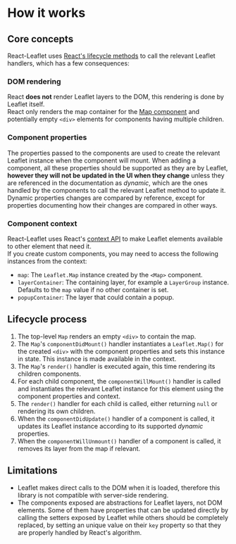 # How it works

## Core concepts

React-Leaflet uses [React's lifecycle methods](https://facebook.github.io/react/docs/component-specs.html#lifecycle-methods) to call the relevant Leaflet handlers, which has a few consequences:

### DOM rendering

React **does not** render Leaflet layers to the DOM, this rendering is done by Leaflet itself.  
React only renders the map container for the [Map component](Components.md#map) and potentially empty `<div>` elements for components having multiple children.

### Component properties

The properties passed to the components are used to create the relevant Leaflet instance when the component will mount. When adding a component, all these properties should be supported as they are by Leaflet, **however they will not be updated in the UI when they change** unless they are referenced in the documentation as *dynamic*, which are the ones handled by the components to call the relevant Leaflet method to update it.  
Dynamic properties changes are compared by reference, except for properties documenting how their changes are compared in other ways.

### Component context

React-Leaflet uses React's [context API](https://facebook.github.io/react/docs/context.html) to make Leaflet elements available to other element that need it.  
If you create custom components, you may need to access the following instances from the context:

- `map`: The `Leaflet.Map` instance created by the `<Map>` component.
- `layerContainer`: The containing layer, for example a `LayerGroup` instance. Defaults to the `map` value if no other container is set.
- `popupContainer`: The layer that could contain a popup.

## Lifecycle process

1. The top-level `Map` renders an empty `<div>` to contain the map.
1. The `Map`'s `componentDidMount()` handler instantiates a `Leaflet.Map()` for the created `<div>` with the component properties and sets this instance in state. This instance is made available in the context.
1. The `Map`'s `render()` handler is executed again, this time rendering its children components.
1. For each child component, the `componentWillMount()` handler is called and instantiates the relevant Leaflet instance for this element using the component properties and context.
1. The `render()` handler for each child is called, either returning `null` or rendering its own children.
1. When the `componentDidUpdate()` handler of a component is called, it updates its Leaflet instance according to its supported *dynamic* properties.
1. When the `componentWillUnmount()` handler of a component is called, it removes its layer from the map if relevant.

## Limitations

- Leaflet makes direct calls to the DOM when it is loaded, therefore this library is not compatible with server-side rendering.
- The components exposed are abstractions for Leaflet layers, not DOM elements. Some of them have properties that can be updated directly by calling the setters exposed by Leaflet while others should be completely replaced, by setting an unique value on their `key` property so that they are properly handled by React's algorithm.

